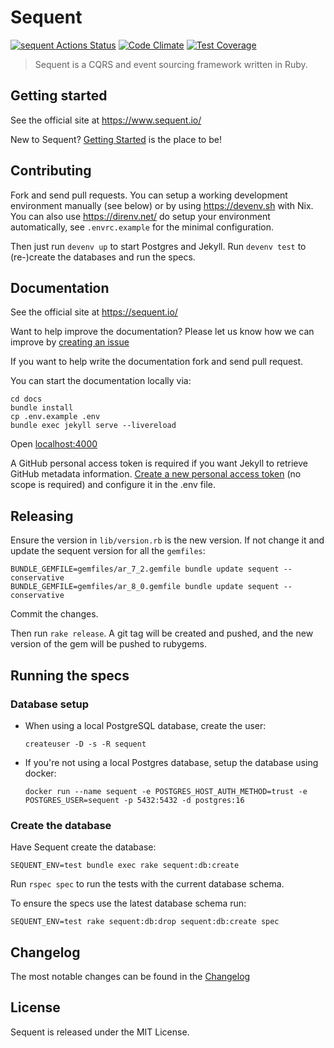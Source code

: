 # Sequent

[![sequent Actions Status](https://github.com/zilverline/sequent/workflows/rspec/badge.svg)](https://github.com/zilverline/sequent/actions) [![Code Climate](https://codeclimate.com/github/zilverline/sequent/badges/gpa.svg)](https://codeclimate.com/github/zilverline/sequent) [![Test Coverage](https://codeclimate.com/github/zilverline/sequent/badges/coverage.svg)](https://codeclimate.com/github/zilverline/sequent)

> Sequent is a CQRS and event sourcing framework written in Ruby.

## Getting started

See the official site at https://www.sequent.io/

New to Sequent? [Getting Started](http://www.sequent.io/docs/getting-started.html) is the place to be!

## Contributing

Fork and send pull requests. You can setup a working development environment manually (see below) or by using https://devenv.sh with Nix. You can also
use https://direnv.net/ do setup your environment automatically, see `.envrc.example` for the minimal configuration.

Then just run `devenv up` to start Postgres and Jekyll. Run `devenv test` to (re-)create the databases and run the specs.

## Documentation

See the official site at https://sequent.io/

Want to help improve the documentation? Please let us know how we can improve by [creating an issue](https://github.com/zilverline/sequent/issues/new)

If you want to help write the documentation fork and send pull request.

You can start the documentation locally via:

```
cd docs
bundle install
cp .env.example .env
bundle exec jekyll serve --livereload
```

Open [localhost:4000](http://localhost:4000)

A GitHub personal access token is required if you want Jekyll to retrieve GitHub metadata information.
[Create a new personal access token](https://github.com/settings/tokens/new) (no scope is required) and configure it in the .env file.

## Releasing

Ensure the version in `lib/version.rb` is the new version. If not change it and update the sequent version for all the `gemfiles`:

```
BUNDLE_GEMFILE=gemfiles/ar_7_2.gemfile bundle update sequent --conservative
BUNDLE_GEMFILE=gemfiles/ar_8_0.gemfile bundle update sequent --conservative
```

Commit the changes.

Then run `rake release`. A git tag will be created and pushed, and the new version of the gem will be pushed to rubygems.


## Running the specs

### Database setup
* When using a local PostgreSQL database, create the user:
  ```shell
  createuser -D -s -R sequent
  ```
* If you're not using a local Postgres database, setup the database using docker:
  ```shell
  docker run --name sequent -e POSTGRES_HOST_AUTH_METHOD=trust -e POSTGRES_USER=sequent -p 5432:5432 -d postgres:16
  ```

### Create the database
Have Sequent create the database:
```shell
SEQUENT_ENV=test bundle exec rake sequent:db:create
```

Run `rspec spec` to run the tests with the current database schema.

To ensure the specs use the latest database schema run:

```
SEQUENT_ENV=test rake sequent:db:drop sequent:db:create spec
```

## Changelog

The most notable changes can be found in the [Changelog](CHANGELOG.md)

## License

Sequent is released under the MIT License.
